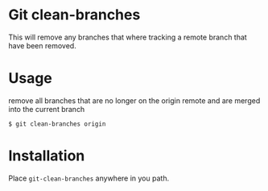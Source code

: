 # Git clean-branches

This will remove any branches that where tracking a remote branch that have been removed.

# Usage
remove all branches that are no longer on the origin remote and are merged into the current branch
```
$ git clean-branches origin
```
# Installation

Place `git-clean-branches` anywhere in you path.
